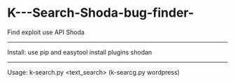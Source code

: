 # K---Search-Shoda-bug-finder-
Find exploit use API Shoda

-----------------------------------------------------------------------------
Install: use pip and easytool install plugins shodan

------------------------------------------------------------------------------

Usage: k-search.py <text_search>
      (k-searcg.py wordpress)
